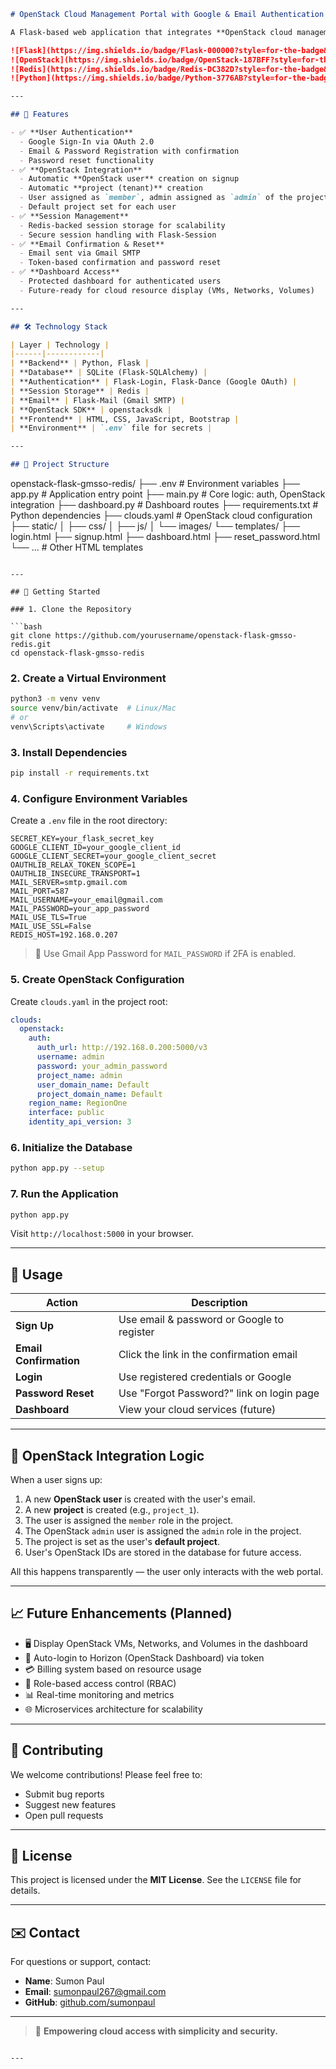 ```markdown
# OpenStack Cloud Management Portal with Google & Email Authentication

A Flask-based web application that integrates **OpenStack cloud management** with **Google OAuth** and **email/password authentication**. This portal automatically provisions OpenStack users and projects upon user signup, enabling a seamless cloud experience similar to AWS or GCP.

![Flask](https://img.shields.io/badge/Flask-000000?style=for-the-badge&logo=flask&logoColor=white)
![OpenStack](https://img.shields.io/badge/OpenStack-187BFF?style=for-the-badge&logo=openstack&logoColor=white)
![Redis](https://img.shields.io/badge/Redis-DC382D?style=for-the-badge&logo=redis&logoColor=white)
![Python](https://img.shields.io/badge/Python-3776AB?style=for-the-badge&logo=python&logoColor=white)

---

## 🌟 Features

- ✅ **User Authentication**
  - Google Sign-In via OAuth 2.0
  - Email & Password Registration with confirmation
  - Password reset functionality
- ✅ **OpenStack Integration**
  - Automatic **OpenStack user** creation on signup
  - Automatic **project (tenant)** creation
  - User assigned as `member`, admin assigned as `admin` of the project
  - Default project set for each user
- ✅ **Session Management**
  - Redis-backed session storage for scalability
  - Secure session handling with Flask-Session
- ✅ **Email Confirmation & Reset**
  - Email sent via Gmail SMTP
  - Token-based confirmation and password reset
- ✅ **Dashboard Access**
  - Protected dashboard for authenticated users
  - Future-ready for cloud resource display (VMs, Networks, Volumes)

---

## 🛠️ Technology Stack

| Layer | Technology |
|------|------------|
| **Backend** | Python, Flask |
| **Database** | SQLite (Flask-SQLAlchemy) |
| **Authentication** | Flask-Login, Flask-Dance (Google OAuth) |
| **Session Storage** | Redis |
| **Email** | Flask-Mail (Gmail SMTP) |
| **OpenStack SDK** | openstacksdk |
| **Frontend** | HTML, CSS, JavaScript, Bootstrap |
| **Environment** | `.env` file for secrets |

---

## 📁 Project Structure

```
openstack-flask-gmsso-redis/
├── .env                    # Environment variables
├── app.py                  # Application entry point
├── main.py                 # Core logic: auth, OpenStack integration
├── dashboard.py            # Dashboard routes
├── requirements.txt        # Python dependencies
├── clouds.yaml             # OpenStack cloud configuration
├── static/
│   ├── css/
│   ├── js/
│   └── images/
└── templates/
    ├── login.html
    ├── signup.html
    ├── dashboard.html
    ├── reset_password.html
    └── ...                 # Other HTML templates
```

---

## 🚀 Getting Started

### 1. Clone the Repository

```bash
git clone https://github.com/yourusername/openstack-flask-gmsso-redis.git
cd openstack-flask-gmsso-redis
```

### 2. Create a Virtual Environment

```bash
python3 -m venv venv
source venv/bin/activate  # Linux/Mac
# or
venv\Scripts\activate     # Windows
```

### 3. Install Dependencies

```bash
pip install -r requirements.txt
```

### 4. Configure Environment Variables

Create a `.env` file in the root directory:

```env
SECRET_KEY=your_flask_secret_key
GOOGLE_CLIENT_ID=your_google_client_id
GOOGLE_CLIENT_SECRET=your_google_client_secret
OAUTHLIB_RELAX_TOKEN_SCOPE=1
OAUTHLIB_INSECURE_TRANSPORT=1
MAIL_SERVER=smtp.gmail.com
MAIL_PORT=587
MAIL_USERNAME=your_email@gmail.com
MAIL_PASSWORD=your_app_password
MAIL_USE_TLS=True
MAIL_USE_SSL=False
REDIS_HOST=192.168.0.207
```

> 🔐 Use Gmail App Password for `MAIL_PASSWORD` if 2FA is enabled.

### 5. Create OpenStack Configuration

Create `clouds.yaml` in the project root:

```yaml
clouds:
  openstack:
    auth:
      auth_url: http://192.168.0.200:5000/v3
      username: admin
      password: your_admin_password
      project_name: admin
      user_domain_name: Default
      project_domain_name: Default
    region_name: RegionOne
    interface: public
    identity_api_version: 3
```

### 6. Initialize the Database

```bash
python app.py --setup
```

### 7. Run the Application

```bash
python app.py
```

Visit `http://localhost:5000` in your browser.

---

## 🔐 Usage

| Action | Description |
|-------|-------------|
| **Sign Up** | Use email & password or Google to register |
| **Email Confirmation** | Click the link in the confirmation email |
| **Login** | Use registered credentials or Google |
| **Password Reset** | Use "Forgot Password?" link on login page |
| **Dashboard** | View your cloud services (future) |

---

## 🔧 OpenStack Integration Logic

When a user signs up:
1. A new **OpenStack user** is created with the user's email.
2. A new **project** is created (e.g., `project_1`).
3. The user is assigned the `member` role in the project.
4. The OpenStack `admin` user is assigned the `admin` role in the project.
5. The project is set as the user's **default project**.
6. User's OpenStack IDs are stored in the database for future access.

All this happens transparently — the user only interacts with the web portal.

---

## 📈 Future Enhancements (Planned)

- 🖥️ Display OpenStack VMs, Networks, and Volumes in the dashboard
- 🔄 Auto-login to Horizon (OpenStack Dashboard) via token
- 💳 Billing system based on resource usage
- 🔐 Role-based access control (RBAC)
- 📊 Real-time monitoring and metrics
- 🌐 Microservices architecture for scalability

---

## 🤝 Contributing

We welcome contributions! Please feel free to:
- Submit bug reports
- Suggest new features
- Open pull requests

---

## 📄 License

This project is licensed under the **MIT License**. See the `LICENSE` file for details.

---

## ✉️ Contact

For questions or support, contact:
- **Name**: Sumon Paul
- **Email**: sumonpaul267@gmail.com
- **GitHub**: [github.com/sumonpaul](https://github.com/sumonpaul)

---

> 🚀 **Empowering cloud access with simplicity and security.**
```

---